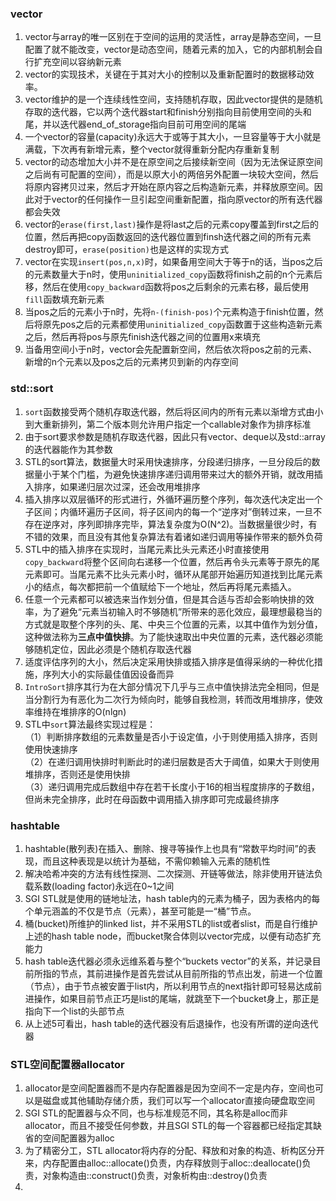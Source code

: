### vector
1. vector与array的唯一区别在于空间的运用的灵活性，array是静态空间，一旦配置了就不能改变，vector是动态空间，随着元素的加入，它的内部机制会自行扩充空间以容纳新元素
2. vector的实现技术，关键在于其对大小的控制以及重新配置时的数据移动效率。
3. vector维护的是一个连续线性空间，支持随机存取，因此vector提供的是随机存取的迭代器，它以两个迭代器start和finish分别指向目前使用空间的头和尾，并以迭代器end_of_storage指向目前可用空间的尾端
4. 一个vector的容量(capacity)永远大于或等于其大小，一旦容量等于大小就是满载，下次再有新增元素，整个vector就得重新分配内存重新复制
5. vector的动态增加大小并不是在原空间之后接续新空间（因为无法保证原空间之后尚有可配置的空间），而是以原大小的两倍另外配置一块较大空间，然后将原内容拷贝过来，然后才开始在原内容之后构造新元素，并释放原空间。因此对于vector的任何操作一旦引起空间重新配置，指向原vector的所有迭代器都会失效
6. vector的`erase(first,last)`操作是将last之后的元素copy覆盖到first之后的位置，然后再把copy函数返回的迭代器位置到finsh迭代器之间的所有元素destroy即可，`erase(position)`也是这样的实现方式
7. vector在实现`insert(pos,n,x)`时，如果备用空间大于等于n的话，当pos之后的元素数量大于n时，使用`uninitialized_copy`函数将finish之前的n个元素后移，然后在使用`copy_backward`函数将pos之后剩余的元素右移，最后使用`fill`函数填充新元素
8. 当pos之后的元素小于n时，先将`n-(finish-pos)`个元素构造于finish位置，然后将原先pos之后的元素都使用`uninitialized_copy`函数置于这些构造新元素之后，然后再将pos与原先finish迭代器之间的位置用x来填充
9. 当备用空间小于n时，vector会先配置新空间，然后依次将pos之前的元素、新增的n个元素以及pos之后的元素拷贝到新的内存空间

### std::sort
1. `sort`函数接受两个随机存取迭代器，然后将区间内的所有元素以渐增方式由小到大重新排列，第二个版本则允许用户指定一个callable对象作为排序标准
2. 由于sort要求参数是随机存取迭代器，因此只有vector、deque以及std::array的迭代器能作为其参数
3. STL的sort算法，数据量大时采用快速排序，分段递归排序，一旦分段后的数据量小于某个门槛，为避免快速排序递归调用带来过大的额外开销，就改用插入排序，如果递归层次过深，还会改用堆排序
4. 插入排序以双层循环的形式进行，外循环遍历整个序列，每次迭代决定出一个子区间；内循环遍历子区间，将子区间内的每一个“逆序对”倒转过来，一旦不存在逆序对，序列即排序完毕，算法复杂度为O(N^2)。当数据量很少时，有不错的效果，而且没有其他复杂算法有着诸如递归调用等操作带来的额外负荷
5. STL中的插入排序在实现时，当尾元素比头元素还小时直接使用`copy_backward`将整个区间向右递移一个位置，然后再令头元素等于原先的尾元素即可。当尾元素不比头元素小时，循环从尾部开始遍历知道找到比尾元素小的结点，每次都把前一个值赋给下一个地址，然后再将尾元素插入。
6. 任意一个元素都可以被选来当作划分值，但是其合适与否却会影响快排的效率，为了避免“元素当初输入时不够随机”所带来的恶化效应，最理想最稳当的方式就是取整个序列的头、尾、中央三个位置的元素，以其中值作为划分值，这种做法称为**三点中值快排**。为了能快速取出中央位置的元素，迭代器必须能够随机定位，因此必须是个随机存取迭代器
7. 适度评估序列的大小，然后决定采用快排或插入排序是值得采纳的一种优化措施，序列大小的实际最佳值因设备而异
8. `IntroSort`排序其行为在大部分情况下几乎与三点中值快排法完全相同，但是当分割行为有恶化为二次行为倾向时，能够自我检测，转而改用堆排序，使效率维持在堆排序的O(nlgn)
9. STL中`sort`算法最终实现过程是：  
（1）判断排序数组的元素数量是否小于设定值，小于则使用插入排序，否则使用快速排序  
（2）在递归调用快排时判断此时的递归层数是否大于阈值，如果大于则使用堆排序，否则还是使用快排  
（3）递归调用完成后数组中存在若干长度小于16的相当程度排序的子数组，但尚未完全排序，此时在母函数中调用插入排序即可完成最终排序

### hashtable
1. hashtable(散列表)在插入、删除、搜寻等操作上也具有“常数平均时间”的表现，而且这种表现是以统计为基础，不需仰赖输入元素的随机性
2. 解决哈希冲突的方法有线性探测、二次探测、开链等做法，除非使用开链法负载系数(loading factor)永远在0~1之间
3. SGI STL就是使用的链地址法，hash table内的元素为桶子，因为表格内的每个单元涵盖的不仅是节点（元素），甚至可能是一“桶”节点。
4. 桶(bucket)所维护的linked list，并不采用STL的list或者slist，而是自行维护上述的hash table node，而bucket聚合体则以vector完成，以便有动态扩充能力
5. hash table迭代器必须永远维系着与整个“buckets vector”的关系，并记录目前所指的节点，其前进操作是首先尝试从目前所指的节点出发，前进一个位置（节点），由于节点被安置于list内，所以利用节点的next指针即可轻易达成前进操作，如果目前节点正巧是list的尾端，就跳至下一个bucket身上，那正是指向下一个list的头部节点
6. 从上述5可看出，hash table的迭代器没有后退操作，也没有所谓的逆向迭代器

### STL空间配置器allocator
1. allocator是空间配置器而不是内存配置器是因为空间不一定是内存，空间也可以是磁盘或其他辅助存储介质，我们可以写一个allocator直接向硬盘取空间
2. SGI STL的配置器与众不同，也与标准规范不同，其名称是alloc而非allocator，而且不接受任何参数，并且SGI STL的每一个容器都已经指定其缺省的空间配置器为alloc
3. 为了精密分工，STL allocator将内存的分配、释放和对象的构造、析构区分开来，内存配置由alloc::allocate()负责，内存释放则于alloc::deallocate()负责，对象构造由::construct()负责，对象析构由::destroy()负责
4. 